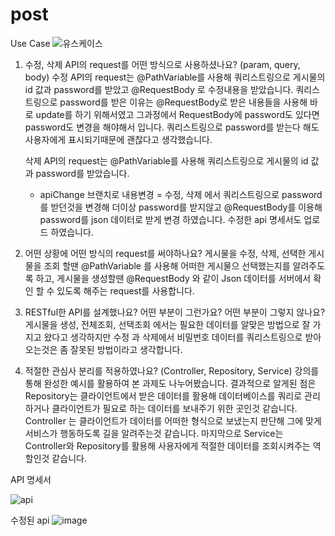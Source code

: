 # post
Use Case 
![유스케이스](https://github.com/minwoolee7328/post/assets/131872877/c2a6d5d1-eacd-4802-a509-3d3bf90d6638)

1. 수정, 삭제 API의 request를 어떤 방식으로 사용하셨나요? (param, query, body)
	수정 API의 request는 @PathVariable를 사용해 쿼리스트링으로 게시물의 id 값과 password를 받았고
	@RequestBody 로 수정내용을 받았습니다.
	쿼리스트링으로 password를 받은 이유는 @RequestBody로 받은 내용들을 사용해 바로 update를 하기 위해서였고
	그과정에서 RequestBody에 password도 있다면 password도 변경을 해야해서 입니다.
	쿼리스트링으로 password를 받는다 해도 사용자에게 표시되기때문에 괜찮다고 생각했습니다.

	삭제 API의 request는 @PathVariable를 사용해 쿼리스트링으로 게시물의 id 값과 password를 받았습니다. 
	
	- apiChange 브랜치로 내용변경 =
	수정, 삭제 에서 쿼리스트링으로 password를 받던것을 변경해 더이상 password를 받지않고 @RequestBody를 이용해
	password를 json 데이터로 받게 변경 하였습니다.
	수정한 api 명세서도 업로드 하였습니다.

2. 어떤 상황에 어떤 방식의 request를 써야하나요?
	게시물을 수정, 삭제, 선택한 게시물을 조회 할땐 @PathVariable 를 사용해 어떠한 게시물으 선택했는지를 알려주도록
  하고, 게시물을 생성할땐 @RequestBody 와 같이 Json 데이터를 서버에서 확인 할 수 있도록 해주는 request를 사용합니다.


3. RESTful한 API를 설계했나요? 어떤 부분이 그런가요? 어떤 부분이 그렇지 않나요?
   	게시물을 생성, 전체조회, 선택조회 에서는 필요한 데이터를 알맞은 방법으로 잘 가지고 왔다고 생각하지만
	수정 과 삭제에서 비밀번호 데이터를 쿼리스트링으로 받아오는것은 좀 잘못된 방법이라고 생각합니다. 

4. 적절한 관심사 분리를 적용하였나요? (Controller, Repository, Service)
	강의를 통해 완성한 예시를 활용하여 본 과제도 나누어봤습니다.
	결과적으로 알게된 점은 Repository는 클라이언트에서 받은 데이터를 활용해 데이터베이스를 쿼리로 관리 하거나
	클라이언트가 필요로 하는 데이터를 보내주기 위한 곳인것 같습니다.
	Controller 는 클라이언트가 데이터를 어떠한 형식으로  보냈는지 판단해 그에 맞게 서비스가 행동하도록 길을 
	알려주는것 같습니다.
	마지막으로 Service는 Controller와 Repository를 활용해 사용자에게 적절한 데이터를 조회시켜주는 역할인것 같습니다.

API 명세서

![api](https://github.com/minwoolee7328/post/assets/131872877/affd915b-2632-4e4c-8163-ae22f8357c19)


수정된 api
![image](https://github.com/minwoolee7328/post/assets/131872877/74dee124-36df-4e18-b36d-8b7ef48f85a2)
